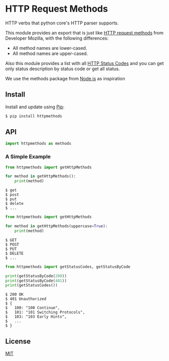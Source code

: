 # HTTP Request Methods

HTTP verbs that python core's HTTP parser supports.

This module provides an export that is just like
[HTTP request methods](https://developer.mozilla.org/en-US/docs/Web/HTTP/Methods) from Developer Mozilla, with the following differences:

  * All method names are lower-cased.
  * All method names are upper-cased.

Also this module provides a list with all 
[HTTP Status Codes](https://developer.mozilla.org/en-US/docs/Web/HTTP/Status) and you can get only status description by status code or get all status.

We use the methods package from [Node.js](https://www.npmjs.com/package/methods) as inspiration

## Install
Install and update using [Pip](https://pypi.org/):

```sh
$ pip install httpmethods
```

## API

```python
import httpmethods as methods
```


### A Simple Example
```python
from httpmethods import getHttpMethods

for method in getHttpMethods():
    print(method)
```
```
$ get
$ post
$ put
$ delete
$ ...
```

```python
from httpmethods import getHttpMethods

for method in getHttpMethods(uppercase=True):
    print(method)
```
```
$ GET
$ POST
$ PUT
$ DELETE
$ ...
```

```python
from httpmethods import getStatusCodes, getStatusByCode

print(getStatusByCode(200))
print(getStatusByCode(401))
print(getStatusCodes())
```
```
$ 200 OK
$ 401 Unauthorized
$ {
$   100: "100 Continue",
$   101: "101 Switching Protocols",
$   103: "103 Early Hints",
$   ...
$ }
```
## License

[MIT](LICENSE)